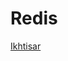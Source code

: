 # Redis

[Ikhtisar](Redis%208b12aaa68583408fb19989777eb49ddb/Ikhtisar%207600d3b726ff402ab902feae45d4090a.md)

